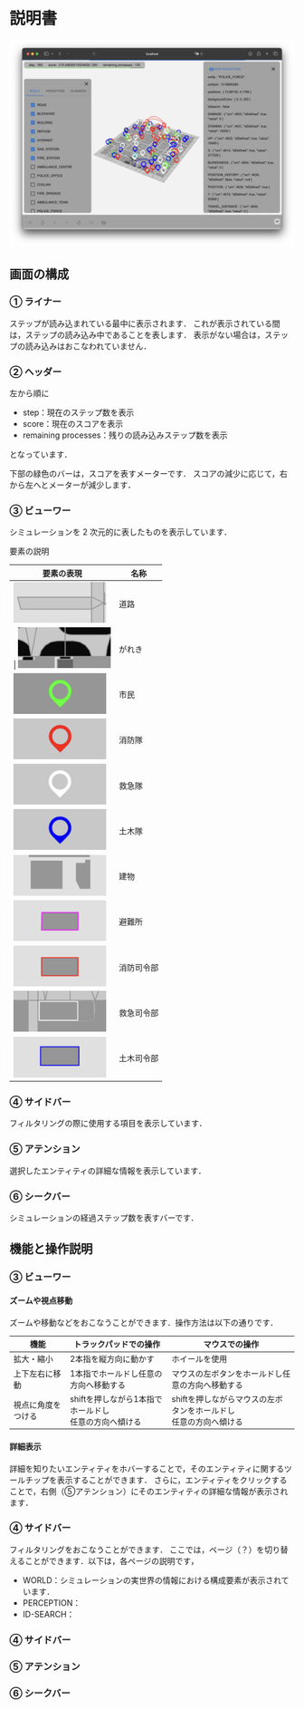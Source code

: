# 説明書

![](./imgs/all.png)

## 画面の構成

### ① ライナー

ステップが読み込まれている最中に表示されます．
これが表示されている間は，ステップの読み込み中であることを表します．
表示がない場合は，ステップの読み込みはおこなわれていません．

### ② ヘッダー

左から順に

- step：現在のステップ数を表示
- score：現在のスコアを表示
- remaining processes：残りの読み込みステップ数を表示

となっています．

下部の緑色のバーは，スコアを表すメーターです．
スコアの減少に応じて，右から左へとメーターが減少します．

### ③ ビューワー

シミュレーションを 2 次元的に表したものを表示しています．

要素の説明

| 要素の表現               | 名称       |
| ------------------------ | ---------- |
| ![](./imgs/ROAD.png)     | 道路       |
| \| ![](./imgs/BLOCK.png) | がれき     |
| ![](./imgs/CIV.png)      | 市民       |
| ![](./imgs/FIRE.png)     | 消防隊     |
| ![](./imgs/AMB.png)      | 救急隊     |
| ![](./imgs/POL.png)      | 土木隊     |
| ![](./imgs/BUIL.png)     | 建物       |
| ![](./imgs/B_HINAN.png)  | 避難所     |
| ![](./imgs/B_FIRE.png)   | 消防司令部 |
| ![](./imgs/B_AM.png)     | 救急司令部 |
| ![](./imgs/B_POL.png)    | 土木司令部 |

### ④ サイドバー

フィルタリングの際に使用する項目を表示しています．


<!-- フィルタリングの際に，表示非表示を切り替えることができる項目を表示しています． -->

### ⑤ アテンション

選択したエンティティの詳細な情報を表示しています．

### ⑥ シークバー

シミュレーションの経過ステップ数を表すバーです．

## 機能と操作説明

<!-- ## 機能・操作説明 -->

<!-- ### ①ライナー -->
<!-- ### ②ヘッダー -->

### ③ ビューワー

#### ズームや視点移動
ズームや移動などをおこなうことができます．操作方法は以下の通りです．

| 機能                     | トラックパッドでの操作 | マウスでの操作 |
| ------------------------ | ---------------------- | -------------- |
| 拡大・縮小               | 2本指を縦方向に動かす                   | ホイールを使用 |
| 上下左右に移動  | 1本指でホールドし任意の方向へ移動する | マウスの左ボタンをホールドし任意の方向へ移動する |
| 視点に角度をつける | shiftを押しながら1本指でホールドし<br>任意の方向へ傾ける |shiftを押しながらマウスの左ボタンをホールドし<br>任意の方向へ傾ける|

#### 詳細表示
詳細を知りたいエンティティをホバーすることで，そのエンティティに関するツールチップを表示することができます．
さらに，エンティティをクリックすることで，右側（⑤アテンション）にそのエンティティの詳細な情報が表示されます．

### ④ サイドバー
フィルタリングをおこなうことができます．
ここでは，ページ（？）を切り替えることができます．以下は，各ページの説明です，
- WORLD：シミュレーションの実世界の情報における構成要素が表示されています．
- PERCEPTION：
- ID-SEARCH：



### ④ サイドバー

### ⑤ アテンション

### ⑥ シークバー
